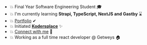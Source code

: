 - 💥 Final Year Software Engineering Student 🎓
- 💥 I'm currently learning **Strapi, TypeScript, NextJS and Gastby** ⌛
- 💥 [Portfolio](https://midhatahir.me/) ✔
- 💥 Initiated **[Kodersplace](https://www.facebook.com/kodersplace/)** ✨
- 💥 [Connect with me](https://linktr.ee/midhatahir) 🔗
- 💥 Working as a full time react developer @ Getweys 🏠
